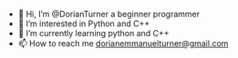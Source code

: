 - 👋 Hi, I’m @DorianTurner a beginner programmer
- 👀 I’m interested in Python and C++
- 🌱 I’m currently learning python and C++
- 📫 How to reach me dorianemmanuelturner@gmail.com

<!---
DorianTurner/DorianTurner is a ✨ special ✨ repository because its `README.md` (this file) appears on your GitHub profile.
You can click the Preview link to take a look at your changes.
--->
